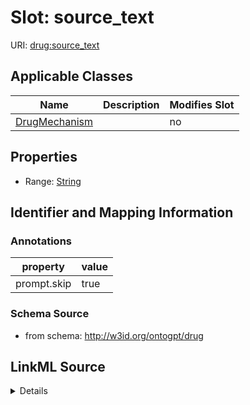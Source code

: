 

# Slot: source_text

URI: [drug:source_text](http://w3id.org/ontogpt/drug/source_text)



<!-- no inheritance hierarchy -->





## Applicable Classes

| Name | Description | Modifies Slot |
| --- | --- | --- |
| [DrugMechanism](DrugMechanism.md) |  |  no  |







## Properties

* Range: [String](String.md)





## Identifier and Mapping Information





### Annotations

| property | value |
| --- | --- |
| prompt.skip | true |



### Schema Source


* from schema: http://w3id.org/ontogpt/drug




## LinkML Source

<details>
```yaml
name: source_text
annotations:
  prompt.skip:
    tag: prompt.skip
    value: 'true'
from_schema: http://w3id.org/ontogpt/drug
rank: 1000
alias: source_text
owner: DrugMechanism
domain_of:
- DrugMechanism
range: string

```
</details>